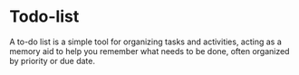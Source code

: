# Todo-list
A to-do list is a simple tool for organizing tasks and activities, acting as a memory aid to help you remember what needs to be done, often organized by priority or due date. 
